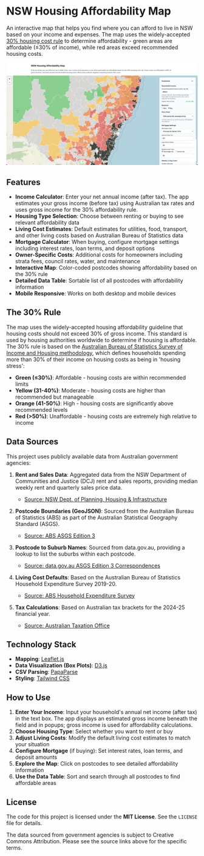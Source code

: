 # NSW Housing Affordability Map

An interactive map that helps you find where you can afford to live in NSW based on your income and expenses. The map uses the widely-accepted [30% housing cost rule](https://www.abs.gov.au/statistics/detailed-methodology-information/concepts-sources-methods/survey-income-and-housing-user-guide-australia/2019-20/housing#housing-affordability) to determine affordability - green areas are affordable (≤30% of income), while red areas exceed recommended housing costs.

![Screenshot](screenshot.png)

## Features

- **Income Calculator**: Enter your net annual income (after tax). The app estimates your gross income (before tax) using Australian tax rates and uses gross income for the 30% affordability rule.
- **Housing Type Selection**: Choose between renting or buying to see relevant affordability data
- **Living Cost Estimates**: Default estimates for utilities, food, transport, and other living costs based on Australian Bureau of Statistics data
- **Mortgage Calculator**: When buying, configure mortgage settings including interest rates, loan terms, and deposit options
- **Owner-Specific Costs**: Additional costs for homeowners including strata fees, council rates, water, and maintenance
- **Interactive Map**: Color-coded postcodes showing affordability based on the 30% rule
- **Detailed Data Table**: Sortable list of all postcodes with affordability information
- **Mobile Responsive**: Works on both desktop and mobile devices

## The 30% Rule

The map uses the widely-accepted housing affordability guideline that housing costs should not exceed 30% of gross income. This standard is used by housing authorities worldwide to determine if housing is affordable. The 30% rule is based on the [Australian Bureau of Statistics Survey of Income and Housing methodology](https://www.abs.gov.au/statistics/detailed-methodology-information/concepts-sources-methods/survey-income-and-housing-user-guide-australia/2019-20/housing#housing-affordability), which defines households spending more than 30% of their income on housing costs as being in 'housing stress':

- **Green (≤30%)**: Affordable - housing costs are within recommended limits
- **Yellow (31-40%)**: Moderate - housing costs are higher than recommended but manageable
- **Orange (41-50%)**: High - housing costs are significantly above recommended levels
- **Red (>50%)**: Unaffordable - housing costs are extremely high relative to income

## Data Sources

This project uses publicly available data from Australian government agencies:

1. **Rent and Sales Data**: Aggregated data from the NSW Department of Communities and Justice (DCJ) rent and sales reports, providing median weekly rent and quarterly sales price data.
   - [Source: NSW Dept. of Planning, Housing & Infrastructure](https://dcj.nsw.gov.au/about-us/families-and-communities-statistics/housing-rent-and-sales/rent-and-sales-report.html)

2. **Postcode Boundaries (GeoJSON)**: Sourced from the Australian Bureau of Statistics (ABS) as part of the Australian Statistical Geography Standard (ASGS).
   - [Source: ABS ASGS Edition 3](https://www.abs.gov.au/statistics/standards/australian-statistical-geography-standard-asgs-edition-3/jul2021-jun2026/access-and-downloads/digital-boundary-files)

3. **Postcode to Suburb Names**: Sourced from data.gov.au, providing a lookup to list the suburbs within each postcode.
   - [Source: data.gov.au ASGS Edition 3 Correspondences](https://www.data.gov.au/data/dataset/asgs-edition-3-2021-correspondences)

4. **Living Cost Defaults**: Based on the Australian Bureau of Statistics Household Expenditure Survey 2019-20.
   - [Source: ABS Household Expenditure Survey](https://www.abs.gov.au/statistics/economy/finance/household-expenditure-survey-australia/latest-release)

5. **Tax Calculations**: Based on Australian tax brackets for the 2024-25 financial year.
   - [Source: Australian Taxation Office](https://www.ato.gov.au/rates/individual-income-tax-rates)

## Technology Stack

- **Mapping**: [Leaflet.js](https://leafletjs.com/)
- **Data Visualization (Box Plots)**: [D3.js](https://d3js.org/)
- **CSV Parsing**: [PapaParse](https://www.papaparse.com/)
- **Styling**: [Tailwind CSS](https://tailwindcss.com/)

## How to Use

1. **Enter Your Income**: Input your household's annual net income (after tax) in the text box. The app displays an estimated gross income beneath the field and in popups; gross income is used for affordability calculations.
2. **Choose Housing Type**: Select whether you want to rent or buy
3. **Adjust Living Costs**: Modify the default living cost estimates to match your situation
4. **Configure Mortgage** (if buying): Set interest rates, loan terms, and deposit amounts
5. **Explore the Map**: Click on postcodes to see detailed affordability information
6. **Use the Data Table**: Sort and search through all postcodes to find affordable areas

## License

The code for this project is licensed under the **MIT License**. See the `LICENSE` file for details.

The data sourced from government agencies is subject to Creative Commons Attribution. Please see the source links above for the specific terms.
